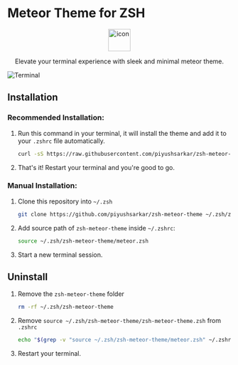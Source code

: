 # Meteor Theme for ZSH

<p align="center">
  <img src="https://user-images.githubusercontent.com/50408944/229354610-a8b39cb9-742d-474b-8c2c-6f6263519c54.svg" alt="icon" height="50">
  <p align="center">Elevate your terminal experience with sleek and minimal meteor theme.</p>
</p>

![Terminal](https://user-images.githubusercontent.com/50408944/229355238-ba9a81d4-94f2-401f-a180-2022ac0e326f.png)

## Installation

### Recommended Installation:

1. Run this command in your terminal, it will install the theme and add it to your `.zshrc` file automatically.

   ```sh
   curl -sS https://raw.githubusercontent.com/piyushsarkar/zsh-meteor-theme/main/install.sh | sh
   ```

2. That's it! Restart your terminal and you're good to go.

### Manual Installation:

1. Clone this repository into `~/.zsh`

   ```sh
   git clone https://github.com/piyushsarkar/zsh-meteor-theme ~/.zsh/zsh-meteor-theme
   ```

2. Add source path of `zsh-meteor-theme` inside `~/.zshrc`:

   ```sh
   source ~/.zsh/zsh-meteor-theme/meteor.zsh
   ```

3. Start a new terminal session.

## Uninstall

1. Remove the `zsh-meteor-theme` folder

   ```sh
   rm -rf ~/.zsh/zsh-meteor-theme
   ```

2. Remove `source ~/.zsh/zsh-meteor-theme/zsh-meteor-theme.zsh` from `.zshrc`

   ```sh
   echo "$(grep -v "source ~/.zsh/zsh-meteor-theme/meteor.zsh" ~/.zshrc)" > ~/.zshrc
   ```

3. Restart your terminal.
